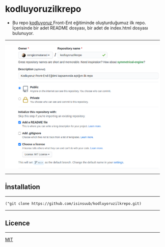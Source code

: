 # kodluyoruzilkrepo
- Bu repo [ kodluyoruz ](https://www.kodluyoruz.org/) Front-Ent eğitiminde oluşturduğumuz ilk repo. İçerisinde bir adet README dosyası, bir adet de index.html dosyası bulunuyor.

---
![kodluyoruz projesi](https://raw.githubusercontent.com/Kodluyoruz/taskforce/main/git/odev1/figures/github.png)

---

## İnstallation 
---
```
("git clone https://github.com/isinsuub/kodluyoruzilkrepo.git)
``` 
---


## Licence
---
[MIT](https://choosealicense.com/licenses/mit/)